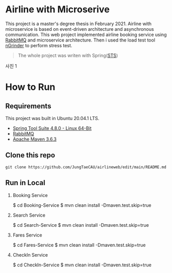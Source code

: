 Airline with Microserive
=============
This project is a master's degree thesis in February 2021. Airline with microservice is based on event-driven architecture and
asynchronous communication. This web project implemented airline booking service using [RabbitMQ](https://www.rabbitmq.com/) and microservice architecture. 
Then i used the load test tool [nGrinder](http://naver.github.io/ngrinder/) to perform stress test.
> The whole project was writen with Spring([STS](https://spring.io/tools))

사진 1

How to Run
=============
Requirements
-------------
This project was built in Ubuntu 20.04.1 LTS.
* [Spring Tool Suite 4.8.0 - Linux 64-Bit](https://spring.io/tools)
* [RabbitMQ](https://www.rabbitmq.com/)
* [Apache Maven 3.6.3](https://maven.apache.org/)

Clone this repo
-------------
    git clone https://github.com/JungTaeCAU/airlineweb/edit/main/README.md

Run in Local
-------------
1. Booking Service

    $ cd Booking-Service
    $ mvn clean install -Dmaven.test.skip=true
    
2. Search Service

    $ cd Search-Service
    $ mvn clean install -Dmaven.test.skip=true
    
3. Fares Service

    $ cd Fares-Service
    $ mvn clean install -Dmaven.test.skip=true
    
4. CheckIn Service

    $ cd CheckIn-Service
    $ mvn clean install -Dmaven.test.skip=true
    

